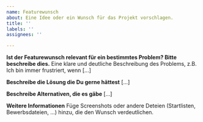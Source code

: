 ```yaml
---
name: Featurewunsch
about: Eine Idee oder ein Wunsch für das Projekt vorschlagen.
title: ''
labels: ''
assignees: ''

---
```


**Ist der Featurewunsch relevant für ein bestimmtes Problem? Bitte beschreibe dies.**
Eine klare und deutliche Beschreibung des Problems, z.B. Ich bin immer frustriert, wenn [...]

**Beschreibe die Lösung die Du gerne hättest**
[...]

**Beschreibe Alternativen, die es gäbe**
[...]

**Weitere Informationen**
Füge Screenshots oder andere Deteien (Startlisten, Bewerbsdateien, ...) hinzu, die den Wunsch verdeutlichen.
